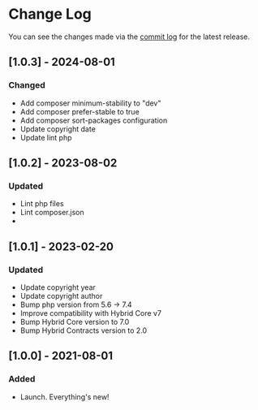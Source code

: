 # Change Log

You can see the changes made via the [commit log](https://github.com/themehybrid/hybrid-pagination/commits/master) for the latest release.

## [1.0.3] - 2024-08-01

### Changed

- Add composer minimum-stability to "dev"
- Add composer prefer-stable to true
- Add composer sort-packages configuration
- Update copyright date
- Update lint php

## [1.0.2] - 2023-08-02

### Updated

- Lint php files
- Lint composer.json
-
## [1.0.1] - 2023-02-20

### Updated

- Update copyright year
- Update copyright author
- Bump php version from 5.6 -> 7.4
- Improve compatibility with Hybrid Core v7
- Bump Hybrid Core version to 7.0
- Bump Hybrid Contracts version to 2.0

## [1.0.0] - 2021-08-01

### Added

- Launch.  Everything's new!
